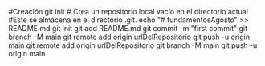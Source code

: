 #Creación
git init # Crea un repositorio local vacío en el directorio actual
#Este se almacena en el directorio .git.
echo "# fundamentosAgosto" >> README.md
git init
git add README.md
git commit -m "first commit"
git branch -M main
git remote add origin urlDelRepositorio
git push -u origin main
git remote add origin urlDelRepositorio
git branch -M main
git push -u origin main